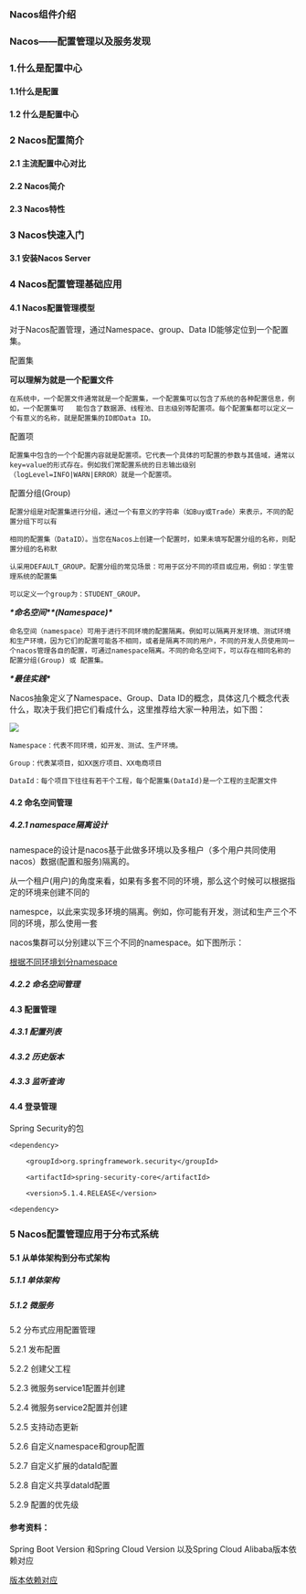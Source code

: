###  Nacos组件介绍





### Nacos——配置管理以及服务发现



### 1.什么是配置中心

#### 1.1什么是配置

#### 1.2 什么是配置中心

### 2 Nacos配置简介

#### 2.1 主流配置中心对比

#### 2.2 Nacos简介

#### 2.3 Nacos特性

### 3 Nacos快速入门

#### 3.1 安装Nacos Server

### 4 Nacos配置管理基础应用

#### 4.1 Nacos配置管理模型

对于Nacos配置管理，通过Namespace、group、Data ID能够定位到一个配置集。



配置集



**可以理解为就是一个配置文件**

```
在系统中，一个配置文件通常就是一个配置集，一个配置集可以包含了系统的各种配置信息，例如，一个配置集可   能包含了数据源、线程池、日志级别等配置项。每个配置集都可以定义一个有意义的名称，就是配置集的ID即Data ID。
```



配置项

```
配置集中包含的一个个配置内容就是配置项。它代表一个具体的可配置的参数与其值域，通常以key=value的形式存在。例如我们常配置系统的日志输出级别（logLevel=INFO|WARN|ERROR）就是一个配置项。
```



配置分组(Group)

```
配置分组是对配置集进行分组，通过一个有意义的字符串（如Buy或Trade）来表示，不同的配置分组下可以有

相同的配置集（DataID）。当您在Nacos上创建一个配置时，如果未填写配置分组的名称，则配置分组的名称默

认采用DEFAULT_GROUP。配置分组的常见场景：可用于区分不同的项目或应用，例如：学生管理系统的配置集

可以定义一个group为：STUDENT_GROUP。
```



***\*命名空间\*******\*(Namespace)\****

```
命名空间（namespace）可用于进行不同环境的配置隔离。例如可以隔离开发环境、测试环境和生产环境，因为它们的配置可能各不相同，或者是隔离不同的用户，不同的开发人员使用同一个nacos管理各自的配置，可通过namespace隔离。不同的命名空间下，可以存在相同名称的配置分组(Group) 或 配置集。
```

***\*最佳实践\****

Nacos抽象定义了Namespace、Group、Data  ID的概念，具体这几个概念代表什么，取决于我们把它们看成什么，这里推荐给大家一种用法，如下图：

![](https://gitee.com/leefuyong/blogimg/raw/master/null/20201226202614.png)



```
Namespace：代表不同环境，如开发、测试、生产环境。

Group：代表某项目，如XX医疗项目、XX电商项目

DataId：每个项目下往往有若干个工程，每个配置集(DataId)是一个工程的主配置文件
```

#### 4.2 命名空间管理

##### 4.2.1 namespace隔离设计

namespace的设计是nacos基于此做多环境以及多租户（多个用户共同使用nacos）数据(配置和服务)隔离的。





从一个租户(用户)的角度来看，如果有多套不同的环境，那么这个时候可以根据指定的环境来创建不同的

namespce，以此来实现多环境的隔离。例如，你可能有开发，测试和生产三个不同的环境，那么使用一套

nacos集群可以分别建以下三个不同的namespace。如下图所示：



[根据不同环境划分namespace](https://gitee.com/leefuyong/blogimg/raw/master/null/nacos命名空间(不同环境).png)



##### 4.2.2 命名空间管理

#### 4.3 配置管理

##### 4.3.1 配置列表

##### 4.3.2 历史版本

##### 4.3.3 监听查询

#### 4.4 登录管理

Spring Security的包

```
<dependency>

    <groupId>org.springframework.security</groupId>

    <artifactId>spring‐security‐core</artifactId>

    <version>5.1.4.RELEASE</version>

<dependency>
```

### 5 Nacos配置管理应用于分布式系统

#### 5.1 从单体架构到分布式架构

##### 5.1.1 单体架构

##### 5.1.2 微服务

5.2 分布式应用配置管理

5.2.1 发布配置

5.2.2 创建父工程

5.2.3 微服务service1配置并创建

5.2.4 微服务service2配置并创建

5.2.5 支持动态更新

5.2.6 自定义namespace和group配置

5.2.7 自定义扩展的dataId配置

5.2.8 自定义共享dataId配置

5.2.9 配置的优先级

#### 参考资料：

Spring Boot Version 和Spring Cloud Version 以及Spring Cloud Alibaba版本依赖对应

[版本依赖对应](https://github.com/alibaba/spring-cloud-alibaba/wiki/%E7%89%88%E6%9C%AC%E8%AF%B4%E6%98%8E)

